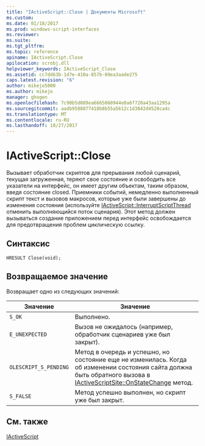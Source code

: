 ```yaml
---
title: "IActiveScript::Close | Документы Microsoft"
ms.custom: 
ms.date: 01/18/2017
ms.prod: windows-script-interfaces
ms.reviewer: 
ms.suite: 
ms.tgt_pltfrm: 
ms.topic: reference
apiname: IActiveScript.Close
apilocation: scrobj.dll
helpviewer_keywords: IActiveScript_Close
ms.assetid: cc7dd63b-1d7e-410a-857b-09ea3aade275
caps.latest.revision: "6"
author: mikejo5000
ms.author: mikejo
manager: ghogen
ms.openlocfilehash: 7c90b5d089ea6665060944e0a6f720a43aa1295a
ms.sourcegitcommit: aadb9588877418b8b55a5612c1d3842d4520ca4c
ms.translationtype: MT
ms.contentlocale: ru-RU
ms.lasthandoff: 10/27/2017
---
```

# <a name="iactivescriptclose"></a>IActiveScript::Close
Вызывает обработчик скриптов для прерывания любой сценарий, текущая загруженная, теряют свое состояние и освободить все указатели на интерфейс, он имеет другим объектам, таким образом, введя состояние closed. Приемники событий, немедленно выполненный скрипт текст и вызовов макросов, которые уже были завершены до изменения состояния (используйте [IActiveScript::InterruptScriptThread](../../winscript/reference/iactivescript-interruptscriptthread.md) отменить выполняющийся поток сценария). Этот метод должен вызываться создание приложением перед интерфейс освобождается для предотвращения проблем циклическую ссылку.  
  
## <a name="syntax"></a>Синтаксис  
  
```  
HRESULT Close(void);  
```  
  
## <a name="return-value"></a>Возвращаемое значение  
 Возвращает одно из следующих значений:  
  
|Значение|Значение|  
|-----------|-------------|  
|`S_OK`|Выполнено.|  
|`E_UNEXPECTED`|Вызов не ожидалось (например, обработчик сценариев уже был закрыт).|  
|`OLESCRIPT_S_PENDING`|Метод в очередь и успешно, но состояние еще не изменилась. Когда об изменении состояния сайта должна быть обратного вызова в [IActiveScriptSite::OnStateChange](../../winscript/reference/iactivescriptsite-onstatechange.md) метод.|  
|`S_FALSE`|Метод успешно выполнен, но скрипт уже был закрыт.|  
  
## <a name="see-also"></a>См. также  
 [IActiveScript](../../winscript/reference/iactivescript.md)